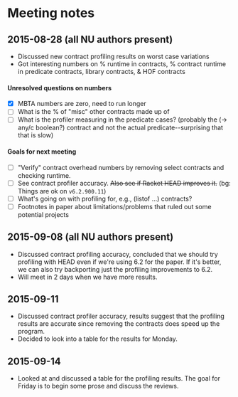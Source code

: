 Meeting notes
=============

2015-08-28 (all NU authors present)
-----------------------------------
  * Discussed new contract profiling results on worst case variations
  * Got interesting numbers on % runtime in contracts, % contract runtime
    in predicate contracts, library contracts, & HOF contracts

####  Unresolved questions on numbers
  * [X] MBTA numbers are zero, need to run longer
  * [ ] What is the % of "misc" other contracts made up of
  * [ ] What is the profiler measuring in the predicate cases?
        (probably the (-> any/c boolean?) contract and not the
         actual predicate--surprising that that is slow)

####  Goals for next meeting
  * [ ] "Verify" contract overhead numbers by removing select contracts and
        checking runtime.
  * [ ] See contract profiler accuracy.
      ~~Also see if Racket HEAD improves it.~~ (bg: Things are ok on `v6.2.900.11`)
  * [ ] What's going on with profiling for, e.g., (listof ...) contracts?
  * [ ] Footnotes in paper about limitations/problems that ruled out some
        potential projects

2015-09-08 (all NU authors present)
-----------------------------------
  * Discussed contract profiling accuracy, concluded that we should try
    profiling with HEAD even if we're using 6.2 for the paper. If it's
    better, we can also try backporting just the profiling improvements to 6.2.
  * Will meet in 2 days when we have more results.

2015-09-11
----------
  * Discussed contract profiler accuracy, results suggest that the
    profiling results are accurate since removing the contracts does speed
    up the program.
  * Decided to look into a table for the results for Monday.

2015-09-14
----------
  * Looked at and discussed a table for the profiling results. The goal for
    Friday is to begin some prose and discuss the reviews.
